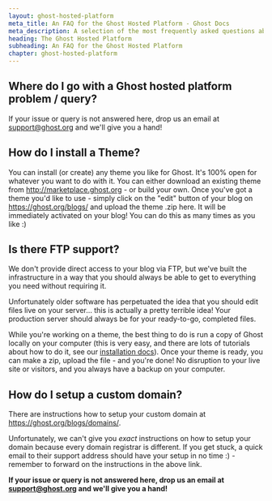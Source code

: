 ```yaml
---
layout: ghost-hosted-platform
meta_title: An FAQ for the Ghost Hosted Platform - Ghost Docs
meta_description: A selection of the most frequently asked questions about the Ghost Hosted Platform.
heading: The Ghost Hosted Platform
subheading: An FAQ for the Ghost Hosted Platform
chapter: ghost-hosted-platform
---
```


## Where do I go with a Ghost hosted platform problem / query? <a id="support"></a>

If your issue or query is not answered here, drop us an email at <a href="mailto:support@ghost.org">support@ghost.org</a> and we'll give you a hand!

## How do I install a Theme? <a id="install-theme"></a>

You can install (or create) any theme you like for Ghost. It's 100% open for whatever you want to do with it. You can either download an existing theme from <http://marketplace.ghost.org> - or build your own. Once you've got a theme you'd like to use - simply click on the "edit" button of your blog on <https://ghost.org/blogs/> and upload the theme .zip here. It will be immediately activated on your blog! You can do this as many times as you like :)

## Is there FTP support? <a id="ftp-support"></a>
We don't provide direct access to your blog via FTP, but we've built the infrastructure in a way that you should always be able to get to everything you need without requiring it.

Unfortunately older software has perpetuated the idea that you should edit files live on your server… this is actually a pretty terrible idea! Your production server should always be for your ready-to-go, completed files.

While you're working on a theme, the best thing to do is run a copy of Ghost locally on your computer (this is very easy, and there are lots of tutorials about how to do it, see our <a href="{{ site.url }}/installation">installation docs</a>). Once your theme is ready, you can make a zip, upload the file - and you're done! No disruption to your live site or visitors, and you always have a backup on your computer.

## How do I setup a custom domain? <a id="domains"></a>

There are instructions how to setup your custom domain at <https://ghost.org/blogs/domains/>.

Unfortunately, we can't give you *exact* instructions on how to setup your domain because every domain registrar is different. If you get stuck, a quick email to their support address should have your setup in no time :) - remember to forward on the instructions in the above link.


<p class="note">
  <strong>If your issue or query is not answered here, drop us an email at <a href="mailto:support@ghost.org">support@ghost.org</a> and we'll give you a hand!</strong>
</p>
